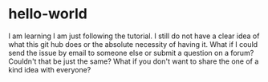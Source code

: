 # hello-world
I am learning
I am just following the tutorial. I still do not have a clear idea of what this git hub does or the absolute necessity of having it. What if I could send the issue by email to someone else or submit a question on a forum? Couldn't that be just the same? What if you don't want to share the one of a kind idea with everyone?
